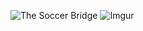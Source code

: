 ![The Soccer Bridge](http://placehold.it/300&text=the+soccer+bridge)
![Imgur](http://i.imgur.com/41TzAul.png?1)